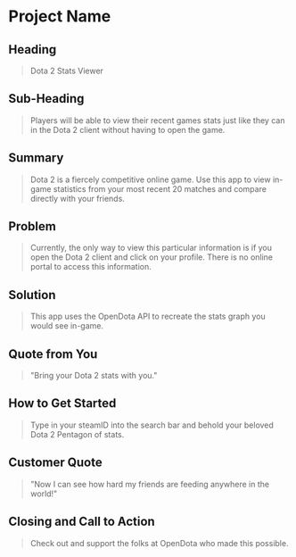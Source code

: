 # Project Name #

<!-- 
> This material was originally posted [here](http://www.quora.com/What-is-Amazons-approach-to-product-development-and-product-management). It is reproduced here for posterities sake.

There is an approach called "working backwards" that is widely used at Amazon. They work backwards from the customer, rather than starting with an idea for a product and trying to bolt customers onto it. While working backwards can be applied to any specific product decision, using this approach is especially important when developing new products or features.

For new initiatives a product manager typically starts by writing an internal press release announcing the finished product. The target audience for the press release is the new/updated product's customers, which can be retail customers or internal users of a tool or technology. Internal press releases are centered around the customer problem, how current solutions (internal or external) fail, and how the new product will blow away existing solutions.

If the benefits listed don't sound very interesting or exciting to customers, then perhaps they're not (and shouldn't be built). Instead, the product manager should keep iterating on the press release until they've come up with benefits that actually sound like benefits. Iterating on a press release is a lot less expensive than iterating on the product itself (and quicker!).

If the press release is more than a page and a half, it is probably too long. Keep it simple. 3-4 sentences for most paragraphs. Cut out the fat. Don't make it into a spec. You can accompany the press release with a FAQ that answers all of the other business or execution questions so the press release can stay focused on what the customer gets. My rule of thumb is that if the press release is hard to write, then the product is probably going to suck. Keep working at it until the outline for each paragraph flows. 

Oh, and I also like to write press-releases in what I call "Oprah-speak" for mainstream consumer products. Imagine you're sitting on Oprah's couch and have just explained the product to her, and then you listen as she explains it to her audience. That's "Oprah-speak", not "Geek-speak".

Once the project moves into development, the press release can be used as a touchstone; a guiding light. The product team can ask themselves, "Are we building what is in the press release?" If they find they're spending time building things that aren't in the press release (overbuilding), they need to ask themselves why. This keeps product development focused on achieving the customer benefits and not building extraneous stuff that takes longer to build, takes resources to maintain, and doesn't provide real customer benefit (at least not enough to warrant inclusion in the press release).
 -->
 
## Heading ##
  > Dota 2 Stats Viewer

## Sub-Heading ##
  > Players will be able to view their recent games stats just like they can in the Dota 2 client without having to open the game.

## Summary ##
  > Dota 2 is a fiercely competitive online game. Use this app to view in-game statistics from your most recent 20 matches and compare directly with your friends.

## Problem ##
  > Currently, the only way to view this particular information is if you open the Dota 2 client and click on your profile. There is no online portal to access this information.

## Solution ##
  > This app uses the OpenDota API to recreate the stats graph you would see in-game.

## Quote from You ##
  > "Bring your Dota 2 stats with you."

## How to Get Started ##
  > Type in your steamID into the search bar and behold your beloved Dota 2 Pentagon of stats.

## Customer Quote ##
  > "Now I can see how hard my friends are feeding anywhere in the world!"

## Closing and Call to Action ##
  > Check out and support the folks at OpenDota who made this possible.